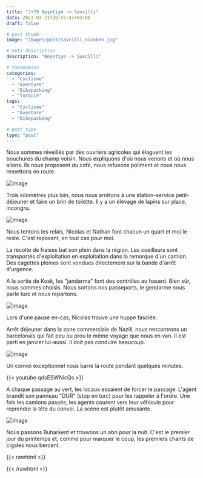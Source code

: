 ```yaml
---
title: "J+79 Neşetiye -> Savcilli"
date: 2023-03-21T20:55:47+03:00
draft: false

# post thumb
image: "images/post/savcilli_nicoben.jpg"

# meta description
description: "Neşetiye -> Savcilli"

# taxonomies
categories:
  - "Cyclisme" 
  - "Aventure" 
  - "Bikepacking"
  - "Turquie" 
tags:
  - "Cyclisme" 
  - "Aventure" 
  - "Bikepacking" 

# post type
type: "post"
---
```


Nous sommes réveillés par des ouvriers agricoles qui élaguent les bouchures du champ voisin. Nous expliquons d'où nous venons et où nous allons. Ils nous proposent du café, nous refusons poliment et nous nous remettons en route. 

![image](../../images/post/savcilli_camp.jpg)

Trois kilomètres plus loin, nous nous arrêtons à une station-service petit-déjeuner et faire un brin de toilette. Il y a un élevage de lapins sur place, incongru. 

![image](../../images/post/savcilli_lapins.jpg)

Nous tentons les relais, Nicolas et Nathan font chacun un quart et moi le reste. C'est reposant, en tout cas pour moi. 

La récolte de fraises bat son plein dans la région. Les cueilleurs sont transportés d'exploitation en exploitation dans la remorque d'un camion. Des cagettes pleines sont vendues directement sur la bande d'arrêt d'urgence. 

A la sortie de Kosk, les "jandarma" font des contrôles au hasard. Bien sûr, nous sommes choisis. Nous sortons nos passeports, le gendarme nous parle turc et nous repartons. 

![image](../../images/post/savcilli_piaf.jpg)

Lors d'une pause en-cas, Nicolas trouve une huppe fasciée. 

Arrêt déjeuner dans la zone commerciale de Nazili, nous rencontrons un barcelonais qui fait peu ou prou le même voyage que nous en van. Il est parti en janvier lui-aussi. Il doit pas conduire beaucoup. 

![image](../../images/post/savcilli_isabelle.jpg)

Un convoi exceptionnel nous barre la route pendant quelques minutes. 

{{< youtube qdsESWNicQs >}} 

A chaque passage au vert, les locaux essaient de forcer le passage. L'agent brandit son panneau "DUR" (stop en turc) pour les rappeler à l'ordre. Une fois les camions passés, les agents courent vers leur véhicule pour reprendre la tête du convoi. La scène est plutôt amusante. 

![image](../../images/post/savcilli_coquelicot.jpg)

Nous passons Buharkent et trouvons un abri pour la nuit. C'est le premier jour du printemps et, comme pour marquer le coup, les premiers chants de cigales nous bercent.

{{< rawhtml >}} 
<div class="strava-embed-placeholder" data-embed-type="activity" data-embed-id="8753113682"></div><script src="https://strava-embeds.com/embed.js"></script>
{{< /rawhtml >}} 


